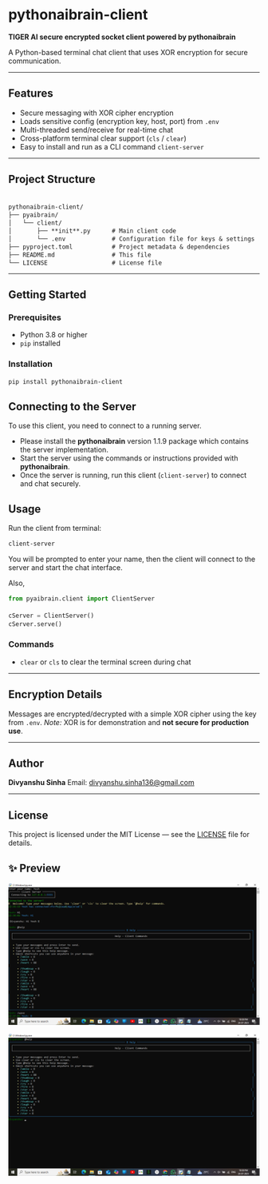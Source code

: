# pythonaibrain-client

**TIGER AI secure encrypted socket client powered by pythonaibrain**

A Python-based terminal chat client that uses XOR encryption for secure communication.  

---

## Features

- Secure messaging with XOR cipher encryption
- Loads sensitive config (encryption key, host, port) from `.env`
- Multi-threaded send/receive for real-time chat
- Cross-platform terminal clear support (`cls` / `clear`)
- Easy to install and run as a CLI command `client-server`

---

## Project Structure

```

pythonaibrain-client/
├── pyaibrain/
│   └── client/
│       ├── **init**.py      # Main client code
│       └── .env             # Configuration file for keys & settings
├── pyproject.toml           # Project metadata & dependencies
├── README.md                # This file
└── LICENSE                  # License file

````

---

## Getting Started

### Prerequisites

- Python 3.8 or higher
- `pip` installed

### Installation

```bash
pip install pythonaibrain-client
```

## Connecting to the Server

To use this client, you need to connect to a running server.  

- Please install the **pythonaibrain** version 1.1.9 package which contains the server implementation.  
- Start the server using the commands or instructions provided with **pythonaibrain**.  
- Once the server is running, run this client (`client-server`) to connect and chat securely.


## Usage

Run the client from terminal:

```bash
client-server
```

You will be prompted to enter your name, then the client will connect to the server and start the chat interface.

Also,

```python
from pyaibrain.client import ClientServer

cServer = ClientServer()
cServer.serve()
```


### Commands

* `clear` or `cls` to clear the terminal screen during chat

---

## Encryption Details

Messages are encrypted/decrypted with a simple XOR cipher using the key from `.env`.
*Note:* XOR is for demonstration and **not secure for production use**.

---

## Author

**Divyanshu Sinha**
Email: [divyanshu.sinha136@gmail.com](mailto:divyanshu.sinha136@gmail.com)

---

## License

This project is licensed under the MIT License — see the [LICENSE](LICENSE) file for details.

## ✨ Preview

![Chat Preview](https://raw.githubusercontent.com/DivyanshuSinha136/pythonaibrain-client/main/Screenshot%20(153).png)

![Chat Preview](https://raw.githubusercontent.com/DivyanshuSinha136/pythonaibrain-client/main/Screenshot%20(152).png)
